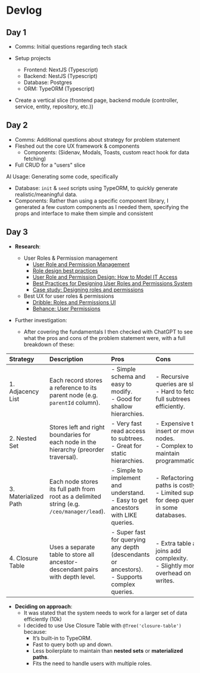 # Devlog

## Day 1

- Comms: Initial questions regarding tech stack
- Setup projects
  - Frontend: NextJS (Typescript)
  - Backend: NestJS (Typescript)
  - Database: Postgres
  - ORM: TypeORM (Typescript)

- Create a vertical slice (frontend page, backend module (controller, service, entity, repository, etc.))

## Day 2

- Comms: Additional questions about strategy for problem statement
- Fleshed out the core UX framework & components
  - Components: (Sidenav, Modals, Toasts, custom react hook for data fetching)
- Full CRUD for a "users" slice

AI Usage: Generating some code, specifically
- Database: `init` & `seed` scripts using TypeORM, to quickly generate realistic/meaningful data.
- Components: Rather than using a specific component library, I generated a few custom components as I needed them, specifying the props and interface to make them simple and consistent

## Day 3

- **Research**:
  - User Roles & Permission management
    - [User Role and Permission Management](https://frontegg.com/guides/user-role-and-permission)
    - [Role design best practices](https://www.activityinfo.org/support/docs/permissions/role-design-best-practices.html)
    - [User Role and Permission Design: How to Model IT Access](https://www.tenfold-security.com/en/permission-roles/)
    - [Best Practices for Designing User Roles and Permissions System](https://www.aalpha.net/blog/best-practice-for-designing-user-roles-and-permission-system/)
    - [Case study: Designing roles and permissions](https://medium.com/design-bootcamp/designing-roles-and-permissions-ux-case-study-b1940f5a9aa)
  - Best UX for user roles & permissions
    - [Dribble: Roles and Permissions UI](https://dribbble.com/search/roles-and-permissions-ui)
    - [Behance: User Permissions](https://www.behance.net/search/projects/user%20permissions)

- Further investigation:
  - After covering the fundamentals I then checked with ChatGPT to see what the pros and cons of the problem statement were, with a full breakdown of these:
  

| Strategy             | Description                                                                                | Pros                                                                                             | Cons                                                                                      |
| :------------------- | :----------------------------------------------------------------------------------------- | :----------------------------------------------------------------------------------------------- | :---------------------------------------------------------------------------------------- |
| 1. Adjacency List    | Each record stores a reference to its parent node (e.g. `parentId` column).                | - Simple schema and easy to modify. <br> - Good for shallow hierarchies.                         | - Recursive queries are slow. <br> - Hard to fetch full subtrees efficiently.             |
| 2. Nested Set        | Stores left and right boundaries for each node in the hierarchy (preorder traversal).      | - Very fast read access to subtrees. <br> - Great for static hierarchies.                        | - Expensive to insert or move nodes. <br> - Complex to maintain programmatically.         |
| 3. Materialized Path | Each node stores its full path from root as a delimited string (e.g. `/ceo/manager/lead`). | - Simple to implement and understand. <br> - Easy to get ancestors with LIKE queries.            | - Refactoring paths is costly. <br> - Limited support for deep queries in some databases. |
| 4. Closure Table     | Uses a separate table to store all ancestor-descendant pairs with depth level.             | - Super fast for querying any depth (descendants or ancestors). <br> - Supports complex queries. | - Extra table and joins add complexity. <br> - Slightly more overhead on writes.          |

- **Deciding on approach**:
  - It was stated that the system needs to work for a larger set of data efficiently (10k)
  - I decided to use Use Closure Table with `@Tree('closure-table')` because:
    - It’s built-in to TypeORM.
    - Fast to query both up and down.
    - Less boilerplate to maintain than **nested sets** or **materialized paths**.
    - Fits the need to handle users with multiple roles.
